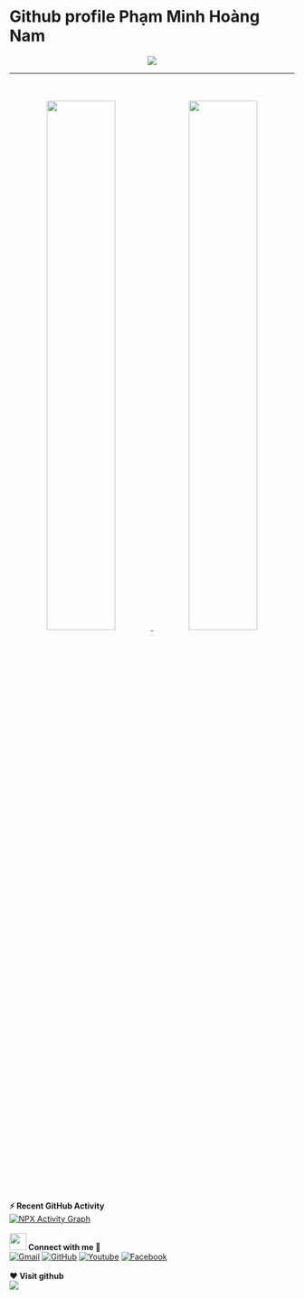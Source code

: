 # Github profile Phạm Minh Hoàng Nam


<p align="center">
    <a href="https://github.com/pmhnam">
        <img
            src="https://readme-typing-svg.herokuapp.com/?lines=My+fullname+is+Phạm+Minh+Hoàng+Nam;I%27m+a+Back-end+web+developer;In+the+future+DevOps&center=true&width=500&height=50">
    </a>
</p>
<hr/>
<br>
<br>
<div align="center">
    <a align="center" href="https://github.com/pmhnam?tab=repositories" title="pmhnam">
        <img width="49%"
            src="https://github-readme-stats.vercel.app/api/top-langs/?username=pmhnam&hide=c%23,powershell,Mathematica,Ruby,Objective-C,Objective-C%2b%2b,Cuda&title_color=61dafb&text_color=ffffff&icon_color=61dafb&bg_color=20232a&langs_count=8&layout=compact&border_color=61dafb&hide_border=true" />
    </a>
    <a align="center" href="https://github.com/pmhnam" title="pmhnam">
        <img width="49%"
            src="https://github-readme-stats.vercel.app/api?username=pmhnam&show_icons=true&theme=react&border_color=61dafb&hide_border=true" />
    </a>
</div>
<br>
<br>
<span><b>⚡ Recent GitHub Activity</b></span>
<br />
<a href="https://github.com/pmhnam">
    <img alt="NPX Activity Graph"
        src="https://activity-graph.herokuapp.com/graph?username=pmhnam&custom_title=NPX%20Contribution%20Graph&theme=react-dark" /></a>
<br />
<br />

<div class="footer">
    <!-- connect -->
    <div >
        <span>
            <b>
                <img src="https://media.giphy.com/media/iY8CRBdQXODJSCERIr/giphy.gif" width="30px">
                Connect with me 🤝
            </b>
        </span>
        <br>
        <span align="center">
            <a href="mailto:pmhnamdev@gmail.com"><img img
                    src="https://img.shields.io/badge/gmail-%23EA4335.svg?style=plastic&logo=gmail&logoColor=white"
                    alt="Gmail" /></a>
            <a href="https://github.com/pmhnam"><img
                    src="https://img.shields.io/badge/github-%23181717.svg?style=plastic&logo=github&logoColor=white"
                    alt="GitHub" /></a>
            <a href="#"><img
                    src="https://img.shields.io/badge/youtube-%23EA4335.svg?style=plastic&logo=youtube&logoColor=white"
                    alt="Youtube" /></a>
            <a href="https://www.facebook.com/hnam.se"><img
                    src="https://img.shields.io/badge/facebook-%231877F2.svg?style=plastic&logo=facebook&logoColor=white"
                    alt="Facebook" /></a>
        </span>
    </div>
    <br>
    <!-- visit -->
    <div>
        <span><b>❤️ Visit github</b></span>
        <br>
        <img  src="https://profile-counter.glitch.me/pmhnam/count.svg"></img>
    </div>

</div>
